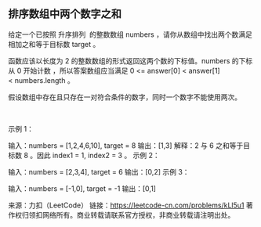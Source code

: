 ## 排序数组中两个数字之和
给定一个已按照 升序排列  的整数数组 numbers ，请你从数组中找出两个数满足相加之和等于目标数 target 。

函数应该以长度为 2 的整数数组的形式返回这两个数的下标值。numbers 的下标 从 0 开始计数 ，所以答案数组应当满足 0 <= answer[0] < answer[1] < numbers.length 。

假设数组中存在且只存在一对符合条件的数字，同时一个数字不能使用两次。

 

示例 1：

输入：numbers = [1,2,4,6,10], target = 8
输出：[1,3]
解释：2 与 6 之和等于目标数 8 。因此 index1 = 1, index2 = 3 。
示例 2：

输入：numbers = [2,3,4], target = 6
输出：[0,2]
示例 3：

输入：numbers = [-1,0], target = -1
输出：[0,1]
 

来源：力扣（LeetCode）
链接：https://leetcode-cn.com/problems/kLl5u1
著作权归领扣网络所有。商业转载请联系官方授权，非商业转载请注明出处。

```go
```
